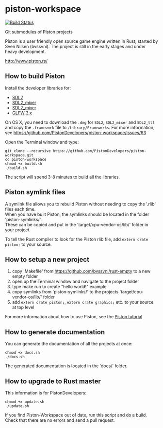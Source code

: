 piston-workspace
================

[![Build Status](https://travis-ci.org/PistonDevelopers/piston-workspace.svg)](https://travis-ci.org/PistonDevelopers/piston-workspace)

Git submodules of Piston projects

Piston is a user friendly open source game engine written in Rust,
started by Sven Nilsen (bvssvni).
The project is still in the early stages and under heavy development.

http://www.piston.rs/

## How to build Piston

Install the developer libraries for:

* [SDL2](http://www.libsdl.org/download-2.0.php)
* [SDL2_mixer](http://www.libsdl.org/projects/SDL_mixer/)
* [SDL2_mixer](http://www.libsdl.org/projects/SDL_ttf/)
* [GLFW 3.x](http://www.glfw.org/)

On OS X, you need to download the `.dmg` for `SDL2`, `SDL2_mixer` and `SDL2_ttf`
and copy the `.framework` file to `/Library/Frameworks`.
For more information, see https://github.com/PistonDevelopers/piston-workspace/issues/63

Open the Terminal window and type:

```
git clone --recursive https://github.com/PistonDevelopers/piston-workspace.git
cd piston-workspace
chmod +x build.sh
./build.sh
```

The script will spend 3-8 minutes to build all the libraries.

## Piston symlink files

A symlink file allows you to rebuild Piston without needing to copy the '.rlib' files each time.  
When you have built Piston, the symlinks should be located in the folder 'piston-symlinks/'.  
These can be copied and put in the 'target/cpu-vendor-os/lib/' folder in your project.  

To tell the Rust compiler to look for the Piston rlib file, add `extern crate piston;` to your source.  

## How to setup a new project

1. copy 'Makefile' from https://github.com/bvssvni/rust-empty to a new empty folder
2. open up the Terminal window and navigate to the project folder
3. type make run to create "hello world!" example
4. copy symlinks from 'piston-symlinks/' to the projects 'target/cpu-vendor-os/lib/' folder
5. add `extern crate piston;`, `extern crate graphics;` etc. to your source at top level

For more information about how to use Piston, see the [Piston tutorial](https://github.com/PistonDevelopers/piston/blob/master/learning%20materials/tutorial.md)

## How to generate documentation

You can generate the documentation of all the projects at once:

```
chmod +x docs.sh
./docs.sh
```

The generated documentation is located in the 'docs/' folder.

## How to upgrade to Rust master

This information is for PistonDevelopers:

```
chmod +x update.sh
./update.sh
```

If you find Piston-Workspace out of date, run this script and do a build.  
Check that there are no errors and send a pull request.  
